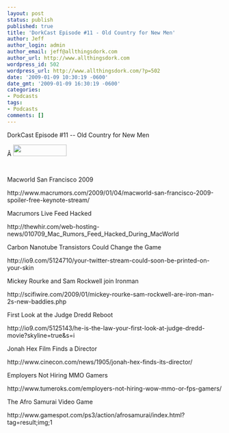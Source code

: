 ```yaml
---
layout: post
status: publish
published: true
title: 'DorkCast Episode #11 - Old Country for New Men'
author: Jeff
author_login: admin
author_email: jeff@allthingsdork.com
author_url: http://www.allthingsdork.com
wordpress_id: 502
wordpress_url: http://www.allthingsdork.com/?p=502
date: '2009-01-09 10:30:19 -0600'
date_gmt: '2009-01-09 16:30:19 -0600'
categories:
- Podcasts
tags:
- Podcasts
comments: []
---
```

<p>DorkCast Episode #11 -- Old Country for New Men</p>
<p>&Acirc;&nbsp;<a href="http://phobos.apple.com/WebObjects/MZStore.woa/wa/viewPodcast?id=286853826 " target="_blank"><img class="alignnone size-medium wp-image-410" title="directorypreview_itunes_logo" src="http://www.allthingsdork.com/wp-content/uploads/2008/07/directorypreview_itunes_logo.png" alt="" width="125" height="27" /></a></p>
<p><a href="http://allthingsdork.libsyn.com/rss"><img class="alignnone size-medium wp-image-409" title="rss2" src="http://www.allthingsdork.com/wp-content/uploads/2008/07/rss2.gif" alt="" width="80" height="15" /></a></p>
<p>Macworld San Francisco 2009</p>
<p>http://www.macrumors.com/2009/01/04/macworld-san-francisco-2009-spoiler-free-keynote-stream/</p>
<p>Macrumors Live Feed Hacked</p>
<p>http://thewhir.com/web-hosting-news/010709_Mac_Rumors_Feed_Hacked_During_MacWorld</p>
<p>Carbon Nanotube Transistors Could Change the Game</p>
<p>http://io9.com/5124710/your-twitter-stream-could-soon-be-printed-on-your-skin</p>
<p>Mickey Rourke and Sam Rockwell join Ironman</p>
<p>http://scifiwire.com/2009/01/mickey-rourke-sam-rockwell-are-iron-man-2s-new-baddies.php</p>
<p>First Look at the Judge Dredd Reboot</p>
<p>http://io9.com/5125143/he-is-the-law-your-first-look-at-judge-dredd-movie?skyline=true&amp;s=i</p>
<p>Jonah Hex Film Finds a Director</p>
<p>http://www.cinecon.com/news/1905/jonah-hex-finds-its-director/</p>
<p>Employers Not Hiring MMO Gamers</p>
<p>http://www.tumeroks.com/employers-not-hiring-wow-mmo-or-fps-gamers/</p>
<p>The Afro Samurai Video Game</p>
<p>http://www.gamespot.com/ps3/action/afrosamurai/index.html?tag=result;img;1</p>

